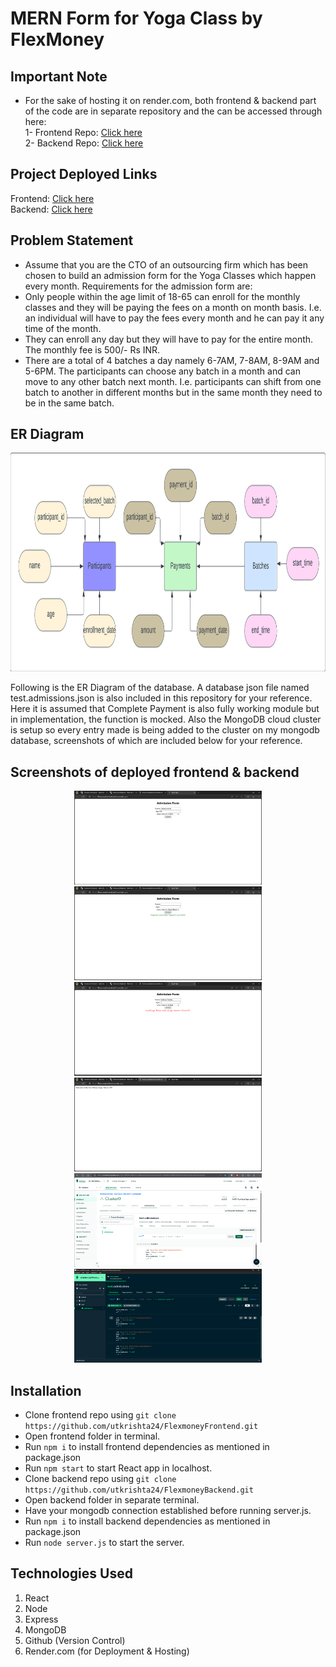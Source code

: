 # MERN Form for Yoga Class by FlexMoney
## Important Note
- For the sake of hosting it on render.com, both frontend & backend part of the code are in separate repository and the can be accessed through here:<br>
1- Frontend Repo: [Click here](https://github.com/utkrishta24/FlexmoneyFrontend.git)<br>
2- Backend  Repo: [Click here](https://github.com/utkrishta24/FlexmoneyBackend.git) 

## Project Deployed Links
Frontend: [Click here](https://flexmoneybackend.onrender.com/)<br>
Backend: [Click here](https://flexmoneyfrontend-ydz5.onrender.com/) 

## Problem Statement
- Assume that you are the CTO of an outsourcing firm which has been chosen to build an
admission form for the Yoga Classes which happen every month.
Requirements for the admission form are:<br>
- Only people within the age limit of 18-65 can enroll for the monthly classes and they will
be paying the fees on a month on month basis. I.e. an individual will have to pay the fees
every month and he can pay it any time of the month.<br>
- They can enroll any day but they will have to pay for the entire month. The monthly fee is
500/- Rs INR.<br>
- There are a total of 4 batches a day namely 6-7AM, 7-8AM, 8-9AM and 5-6PM. The
participants can choose any batch in a month and can move to any other batch next
month. I.e. participants can shift from one batch to another in different months but in the
same month they need to be in the same batch.

## ER Diagram
<p align="center">
  <img src="https://github.com/utkrishta24/FlexmoneyBackend/blob/main/screenshots/erdiag.png" height="350px" width="700px"/>
</p>
<p>Following is the ER Diagram of the database. A database json file named test.admissions.json is also included in this repository for your reference. Here it is assumed that Complete Payment is also fully working module but in implementation, the function is mocked. Also the MongoDB cloud cluster is setup so every entry made is being added to the cluster on my mongodb database, screenshots of which are included below for your reference.</p>

## Screenshots of deployed frontend & backend
<p align="center">
  <img src="https://github.com/utkrishta24/FlexmoneyBackend/blob/main/screenshots/Filled1.png" height="150px" width="300px"/>
  <img src="https://github.com/utkrishta24/FlexmoneyBackend/blob/main/screenshots/Payment.png" height="150px" width="300px"/>
  <img src="https://github.com/utkrishta24/FlexmoneyBackend/blob/main/screenshots/error.png" height="150px" width="300px"/>
  <img src="https://github.com/utkrishta24/FlexmoneyBackend/blob/main/screenshots/Server.png" height="150px" width="300px"/>
  <img src="https://github.com/utkrishta24/FlexmoneyBackend/blob/main/screenshots/db1.png" height="150px" width="300px"/>
  <img src="https://github.com/utkrishta24/FlexmoneyBackend/blob/main/screenshots/db2.png" height="150px" width="300px"/>
</p>

## Installation
<ul>
  <li>Clone frontend repo using <code>git clone https://github.com/utkrishta24/FlexmoneyFrontend.git</code></li>
  <li>Open frontend folder in terminal.</li>
  <li>Run <code>npm i</code> to install frontend dependencies as mentioned in package.json</li>
  <li>Run <code>npm start</code> to start React app in localhost.
  <li>Clone backend repo using <code>git clone https://github.com/utkrishta24/FlexmoneyBackend.git</code></li>
  <li>Open backend folder in separate terminal.
  <li>Have your mongodb connection established before running server.js.
  <li>Run <code>npm i</code> to install backend dependencies as mentioned in package.json</li>
  <li>Run <code>node server.js</code> to start the server.
 </ul>

## Technologies Used
1) React 
2) Node
3) Express
4) MongoDB
5) Github (Version Control)
6) Render.com (for Deployment & Hosting)
